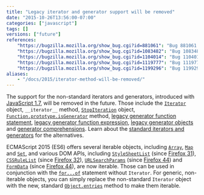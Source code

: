 ```yaml
---
title: "Legacy iterator and generator support will be removed"
date: "2015-10-26T13:56:00-07:00"
categories: ["javascript"]
tags: []
versions: ["future"]
references:
    "https://bugzilla.mozilla.org/show_bug.cgi?id=881061": "Bug 881061 - Remove Iterator"
    "https://bugzilla.mozilla.org/show_bug.cgi?id=1083482": "Bug 1083482 - Remove SpiderMonkey support for JS1.7 legacy generators"
    "https://bugzilla.mozilla.org/show_bug.cgi?id=1104014": "Bug 1104014 - Disable old-style generators in web content"
    "https://bugzilla.mozilla.org/show_bug.cgi?id=1119777": "Bug 1119777 - Remove non-standard Function.prototype.isGenerator"
    "https://bugzilla.mozilla.org/show_bug.cgi?id=1199296": "Bug 1199296 - Don't allow legacy generator yield in method definitions"
aliases:
    - "/docs/2015/iterator-method-will-be-removed/"
---
```

The support for the non-standard iterators and generators, introduced with [JavaScript 1.7](https://developer.mozilla.org/en-US/docs/Web/JavaScript/New_in_JavaScript/1.7), will be removed in the future. Those include the [`Iterator`](https://developer.mozilla.org/en-US/docs/Web/JavaScript/Reference/Global_Objects/Iterator) object, `__iterator__` method, [`StopIteration`](https://developer.mozilla.org/en-US/docs/Web/JavaScript/Reference/Global_Objects/StopIteration) object, [`Function.prototype.isGenerator`](https://developer.mozilla.org/en-US/docs/Web/JavaScript/Reference/Global_Objects/Function/isGenerator) method, [legacy generator function statement](https://developer.mozilla.org/en-US/docs/Web/JavaScript/Reference/Statements/Legacy_generator_function), [legacy generator function expression](https://developer.mozilla.org/en-US/docs/Web/JavaScript/Reference/Operators/Legacy_generator_function), [legacy generator objects](https://developer.mozilla.org/en-US/docs/Web/JavaScript/Reference/Global_Objects/Generator#Legacy_generator_objects) and [generator comprehensions](https://developer.mozilla.org/en-US/docs/Web/JavaScript/Reference/Operators/Generator_comprehensions). Learn about the [standard iterators and generators](https://developer.mozilla.org/en-US/docs/Web/JavaScript/Guide/Iterators_and_Generators) for the alternatives.

ECMAScript 2015 (ES6) offers several iterable objects, including [`Array`](https://developer.mozilla.org/en-US/docs/Web/JavaScript/Reference/Global_Objects/Array), [`Map`](https://developer.mozilla.org/en-US/docs/Web/JavaScript/Reference/Global_Objects/Map) and [`Set`](https://developer.mozilla.org/en-US/docs/Web/JavaScript/Reference/Global_Objects/Set), and various DOM APIs, including [`StyleSheetList`](https://developer.mozilla.org/en-US/docs/Web/API/Document/styleSheets) (since [Firefox 31](https://bugzilla.mozilla.org/show_bug.cgi?id=738196)), [`CSSRuleList`](https://developer.mozilla.org/en-US/docs/Web/API/CSSRuleList) (since [Firefox 32](https://bugzilla.mozilla.org/show_bug.cgi?id=995664)), [`URLSearchParams`](https://developer.mozilla.org/en-US/docs/Web/API/URLSearchParams) (since [Firefox 44](https://bugzilla.mozilla.org/show_bug.cgi?id=1085284)) and [`FormData`](https://developer.mozilla.org/en-US/docs/Web/API/FormData) (since [Firefox 44](https://bugzilla.mozilla.org/show_bug.cgi?id=1127703)), are now iterable. Those can be used in conjunction with the [`for...of`](https://developer.mozilla.org/en-US/docs/Web/JavaScript/Reference/Statements/for...of) statement without `Iterator`. For generic, non-iterable objects, you can simply replace the non-standard `Iterator` object with the new, standard [`Object.entries`](https://developer.mozilla.org/en-US/docs/Web/JavaScript/Reference/Global_Objects/Object/entries) method to make them iterable.
